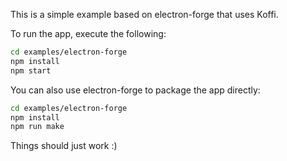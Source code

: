 This is a simple example based on electron-forge that uses Koffi.

To run the app, execute the following:

```sh
cd examples/electron-forge
npm install
npm start
```

You can also use electron-forge to package the app directly:

```sh
cd examples/electron-forge
npm install
npm run make
```

Things should just work :)

